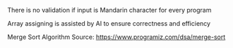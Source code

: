 There is no validation if input is Mandarin character for every program

Array assigning is assisted by AI to ensure correctness and efficiency

Merge Sort Algorithm Source:
https://www.programiz.com/dsa/merge-sort 
